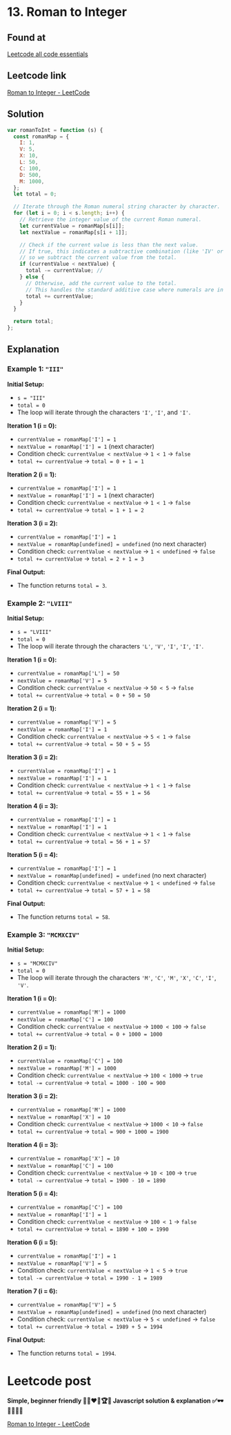 # 13. Roman to Integer

## Found at

[Leetcode all code essentials](https://leetcode.com/problemset/all-code-essentials/?sorting=W3sic29ydE9yZGVyIjoiREVTQ0VORElORyIsIm9yZGVyQnkiOiJESUZGSUNVTFRZIn1d&difficulty=EASY&page=1&topicSlugs=string)

## Leetcode link

[Roman to Integer - LeetCode](https://leetcode.com/problems/roman-to-integer/description/)

## Solution

```jsx
var romanToInt = function (s) {
  const romanMap = {
    I: 1,
    V: 5,
    X: 10,
    L: 50,
    C: 100,
    D: 500,
    M: 1000,
  };
  let total = 0;

  // Iterate through the Roman numeral string character by character.
  for (let i = 0; i < s.length; i++) {
    // Retrieve the integer value of the current Roman numeral.
    let currentValue = romanMap[s[i]];
    let nextValue = romanMap[s[i + 1]];

    // Check if the current value is less than the next value.
    // If true, this indicates a subtractive combination (like 'IV' or 'IX') - rule from roman numbers.
    // so we subtract the current value from the total.
    if (currentValue < nextValue) {
      total -= currentValue; //
    } else {
      // Otherwise, add the current value to the total.
      // This handles the standard additive case where numerals are in descending order.
      total += currentValue;
    }
  }

  return total;
};
```

## Explanation

### Example 1: `"III"`

**Initial Setup:**

- `s = "III"`
- `total = 0`
- The loop will iterate through the characters `'I'`, `'I'`, and `'I'`.

**Iteration 1 (i = 0):**

- `currentValue = romanMap['I'] = 1`
- `nextValue = romanMap['I'] = 1` (next character)
- Condition check: `currentValue < nextValue` → `1 < 1` → `false`
- `total += currentValue` → `total = 0 + 1 = 1`

**Iteration 2 (i = 1):**

- `currentValue = romanMap['I'] = 1`
- `nextValue = romanMap['I'] = 1` (next character)
- Condition check: `currentValue < nextValue` → `1 < 1` → `false`
- `total += currentValue` → `total = 1 + 1 = 2`

**Iteration 3 (i = 2):**

- `currentValue = romanMap['I'] = 1`
- `nextValue = romanMap[undefined] = undefined` (no next character)
- Condition check: `currentValue < nextValue` → `1 < undefined` → `false`
- `total += currentValue` → `total = 2 + 1 = 3`

**Final Output:**

- The function returns `total = 3`.

### Example 2: `"LVIII"`

**Initial Setup:**

- `s = "LVIII"`
- `total = 0`
- The loop will iterate through the characters `'L'`, `'V'`, `'I'`, `'I'`, `'I'`.

**Iteration 1 (i = 0):**

- `currentValue = romanMap['L'] = 50`
- `nextValue = romanMap['V'] = 5`
- Condition check: `currentValue < nextValue` → `50 < 5` → `false`
- `total += currentValue` → `total = 0 + 50 = 50`

**Iteration 2 (i = 1):**

- `currentValue = romanMap['V'] = 5`
- `nextValue = romanMap['I'] = 1`
- Condition check: `currentValue < nextValue` → `5 < 1` → `false`
- `total += currentValue` → `total = 50 + 5 = 55`

**Iteration 3 (i = 2):**

- `currentValue = romanMap['I'] = 1`
- `nextValue = romanMap['I'] = 1`
- Condition check: `currentValue < nextValue` → `1 < 1` → `false`
- `total += currentValue` → `total = 55 + 1 = 56`

**Iteration 4 (i = 3):**

- `currentValue = romanMap['I'] = 1`
- `nextValue = romanMap['I'] = 1`
- Condition check: `currentValue < nextValue` → `1 < 1` → `false`
- `total += currentValue` → `total = 56 + 1 = 57`

**Iteration 5 (i = 4):**

- `currentValue = romanMap['I'] = 1`
- `nextValue = romanMap[undefined] = undefined` (no next character)
- Condition check: `currentValue < nextValue` → `1 < undefined` → `false`
- `total += currentValue` → `total = 57 + 1 = 58`

**Final Output:**

- The function returns `total = 58`.

### Example 3: `"MCMXCIV"`

**Initial Setup:**

- `s = "MCMXCIV"`
- `total = 0`
- The loop will iterate through the characters `'M'`, `'C'`, `'M'`, `'X'`, `'C'`, `'I'`, `'V'`.

**Iteration 1 (i = 0):**

- `currentValue = romanMap['M'] = 1000`
- `nextValue = romanMap['C'] = 100`
- Condition check: `currentValue < nextValue` → `1000 < 100` → `false`
- `total += currentValue` → `total = 0 + 1000 = 1000`

**Iteration 2 (i = 1):**

- `currentValue = romanMap['C'] = 100`
- `nextValue = romanMap['M'] = 1000`
- Condition check: `currentValue < nextValue` → `100 < 1000` → `true`
- `total -= currentValue` → `total = 1000 - 100 = 900`

**Iteration 3 (i = 2):**

- `currentValue = romanMap['M'] = 1000`
- `nextValue = romanMap['X'] = 10`
- Condition check: `currentValue < nextValue` → `1000 < 10` → `false`
- `total += currentValue` → `total = 900 + 1000 = 1900`

**Iteration 4 (i = 3):**

- `currentValue = romanMap['X'] = 10`
- `nextValue = romanMap['C'] = 100`
- Condition check: `currentValue < nextValue` → `10 < 100` → `true`
- `total -= currentValue` → `total = 1900 - 10 = 1890`

**Iteration 5 (i = 4):**

- `currentValue = romanMap['C'] = 100`
- `nextValue = romanMap['I'] = 1`
- Condition check: `currentValue < nextValue` → `100 < 1` → `false`
- `total += currentValue` → `total = 1890 + 100 = 1990`

**Iteration 6 (i = 5):**

- `currentValue = romanMap['I'] = 1`
- `nextValue = romanMap['V'] = 5`
- Condition check: `currentValue < nextValue` → `1 < 5` → `true`
- `total -= currentValue` → `total = 1990 - 1 = 1989`

**Iteration 7 (i = 6):**

- `currentValue = romanMap['V'] = 5`
- `nextValue = romanMap[undefined] = undefined` (no next character)
- Condition check: `currentValue < nextValue` → `5 < undefined` → `false`
- `total += currentValue` → `total = 1989 + 5 = 1994`

**Final Output:**

- The function returns `total = 1994`.

# Leetcode post

**Simple, beginner friendly 🎯💯❤️‍🔥🏆🥇 Javascript solution & explanation ✅🕶🤏🤙😚🤘**

[Roman to Integer - LeetCode](https://leetcode.com/problems/roman-to-integer/)
